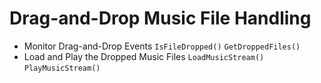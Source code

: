 # Drag-and-Drop Music File Handling

- Monitor Drag-and-Drop Events
  `IsFileDropped()`
  `GetDroppedFiles()`
- Load and Play the Dropped Music Files
  `LoadMusicStream()`
  `PlayMusicStream()`


